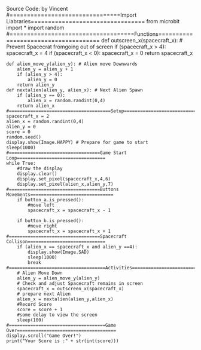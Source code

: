 Source Code: by Vincent
    #================================Import Liabraries=================================
    from microbit import *
    import random
    #====================================Functions=====================================
    def outscreen_x(spacecraft_x): # Prevent Spacecrat fromgoing out of screen
        if (spacecraft_x > 4):
            spacecraft_x = 4
        if (spacecraft_x < 0):
            spacecraft_x = 0
        return spacecraft_x

    def alien_move_y(alien_y): # Alien move Downwards
        alien_y = alien_y + 1
        if (alien_y > 4):
            alien_y = 0
        return alien_y
    def nextalien(alien_y, alien_x): # Next Alien Spawn
        if (alien_y == 0):
            alien_x = random.randint(0,4)
        return alien_x
    #======================================Setup=======================================
    spacecraft_x = 2
    alien_x = random.randint(0,4)
    alien_y = 0
    score = 0
    random.seed()
    display.show(Image.HAPPY) # Prepare for game to start
    sleep(1000)
    #==================================Game Start Loop=================================
    while True:
        #draw the display
        display.clear()
        display.set_pixel(spacecraft_x,4,6)
        display.set_pixel(alien_x,alien_y,7)
    #==================================Buttons Movements===============================
        if button_a.is_pressed():
            #move left
            spacecraft_x = spacecraft_x - 1

        if button_b.is_pressed():
            #move right
            spacecraft_x = spacecraft_x + 1
    #==================================Spacecraft Collison=============================
        if (alien_x == spacecraft_x and alien_y ==4):
            display.show(Image.SAD)
            sleep(1000)
            break
    #====================================Activities====================================      
        # Alien Move Down
        alien_y = alien_move_y(alien_y)
        # Check and adjust Spacecraft remains in screen
        spacecraft_x = outscreen_x(spacecraft_x)
        # prepare next Alien
        alien_x = nextalien(alien_y,alien_x)
        #Record Score
        score = score + 1
        #some delay to view the screen
        sleep(100)
    #====================================Game Over=====================================
    display.scroll("Game Over!")
    print("Your Score is :" + str(int(score)))
